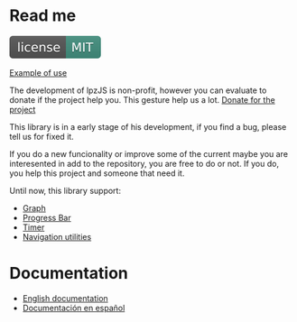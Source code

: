 # Read me

[![License](docs/img/license-mit.svg)](https://www.mit.edu/~amini/LICENSE.md)

[Example of use](https://joseantoniolpz.github.io/lpzJS/examples)

The development of lpzJS is non-profit, however you can evaluate to donate if the project help you. This gesture help us a lot.
[Donate for the project](https://www.paypal.com/cgi-bin/webscr?cmd=_s-xclick&hosted_button_id=QVT9FUB3ABCJS&source=url)

This library is in a early stage of his development, if you find a bug, please tell us for fixed it.

If you do a new funcionality or improve some of the current maybe you are interesented in add to the repository, you are free to do or not. If you do, you help this project and someone that need it.

Until now, this library support:

- [Graph](#graph)
- [Progress Bar](#barras-de-progreso)
- [Timer](#temporizador)
- [Navigation utilities](#navegación)

# Documentation

- [English documentation](docs/doc_en_En.md)
- [Documentación en español](docs/doc_es_Es.md)